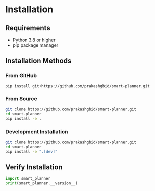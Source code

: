 # Installation

## Requirements

- Python 3.8 or higher
- pip package manager

## Installation Methods

### From GitHub

```bash
pip install git+https://github.com/prakashgbid/smart-planner.git
```

### From Source

```bash
git clone https://github.com/prakashgbid/smart-planner.git
cd smart-planner
pip install -e .
```

### Development Installation

```bash
git clone https://github.com/prakashgbid/smart-planner.git
cd smart-planner
pip install -e ".[dev]"
```

## Verify Installation

```python
import smart_planner
print(smart_planner.__version__)
```
